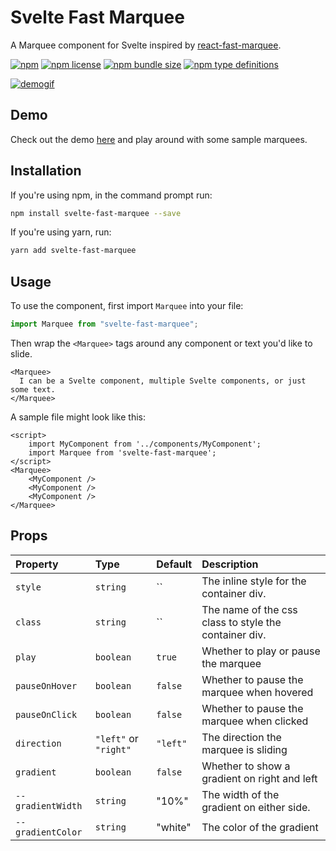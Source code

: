 # Svelte Fast Marquee
A Marquee component for Svelte inspired by [react-fast-marquee](https://github.com/justin-chu/react-fast-marquee).

[![npm](https://img.shields.io/npm/v/svelte-fast-marquee)](https://www.npmjs.com/package/svelte-fast-marquee)
[![npm license](https://img.shields.io/npm/l/svelte-fast-marquee)](https://www.npmjs.com/package/svelte-fast-marquee)
[![npm bundle size](https://img.shields.io/bundlephobia/min/svelte-fast-marquee)](https://bundlephobia.com/result?p=svelte-fast-marquee)
[![npm type definitions](https://img.shields.io/npm/types/svelte-fast-marquee)](https://www.npmjs.com/package/svelte-fast-marquee)

[![demogif](https://media.giphy.com/media/eKiQ1t5UuSj76KFNqg/giphy.gif)](https://media.giphy.com/media/eKiQ1t5UuSj76KFNqg/giphy.gif)


## Demo
Check out the demo [here](https://svelte.dev/repl/77064782be93415ab6370a4025778fb0?version=3.40.2) and play around with some sample marquees.

## Installation
If you're using npm, in the command prompt run:

```sh
npm install svelte-fast-marquee --save
```

If you're using yarn, run:

```sh
yarn add svelte-fast-marquee
```

## Usage

To use the component, first import `Marquee` into your file:

```js
import Marquee from "svelte-fast-marquee";
```

Then wrap the `<Marquee>` tags around any component or text you'd like to slide.

```svelte
<Marquee>
  I can be a Svelte component, multiple Svelte components, or just some text.
</Marquee>
```

A sample file might look like this:

```svelte
<script>
    import MyComponent from '../components/MyComponent';
    import Marquee from 'svelte-fast-marquee';
</script>
<Marquee>
    <MyComponent />
    <MyComponent />
    <MyComponent />
</Marquee>
```

## Props

| Property          | Type                        | Default           | Description                                              |
| :---------------- | :-------------------------- | :---------------- | :------------------------------------------------------- |
| `style`           | `string`                    | ``                | The inline style for the container div.                  |
| `class`           | `string`                    | ``                | The name of the css class to style the container div.    |
| `play`            | `boolean`                   | `true`            | Whether to play or pause the marquee                     |
| `pauseOnHover`    | `boolean`                   | `false`           | Whether to pause the marquee when hovered                |
| `pauseOnClick`    | `boolean`                   | `false`           | Whether to pause the marquee when clicked                |
| `direction`       | `"left"` or `"right"`       | `"left"`          | The direction the marquee is sliding                     |
| `gradient`        | `boolean`                   | `false`           | Whether to show a gradient on right and left             |
| `--gradientWidth` | `string`                    | "10%"             | The width of the gradient on either side.                |
| `--gradientColor` | `string`                    | "white"           | The color of the gradient                                |
